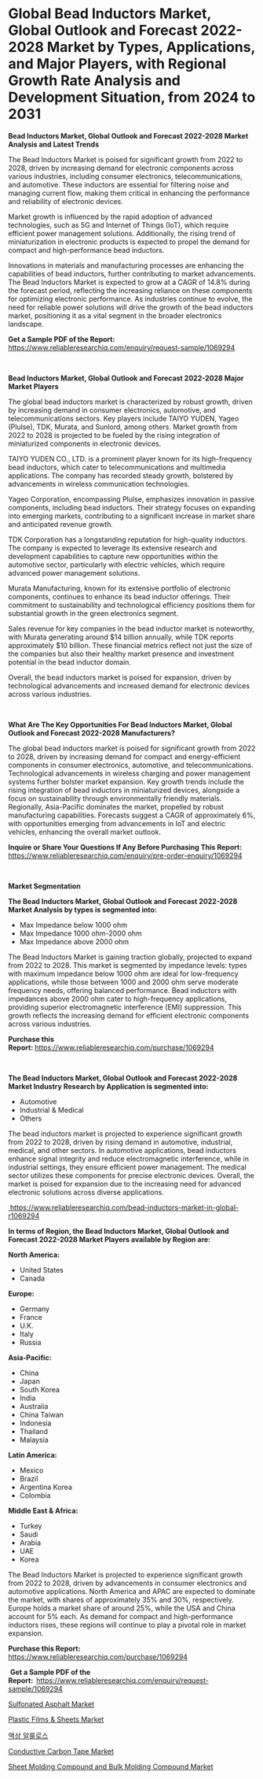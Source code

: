 <p><h1>Global Bead Inductors Market, Global Outlook and Forecast 2022-2028 Market by Types, Applications, and Major Players, with Regional Growth Rate Analysis and Development Situation, from 2024 to 2031</h1></p><p><strong>Bead Inductors Market, Global Outlook and Forecast 2022-2028 Market Analysis and Latest Trends</strong></p>
<p><p>The Bead Inductors Market is poised for significant growth from 2022 to 2028, driven by increasing demand for electronic components across various industries, including consumer electronics, telecommunications, and automotive. These inductors are essential for filtering noise and managing current flow, making them critical in enhancing the performance and reliability of electronic devices. </p><p>Market growth is influenced by the rapid adoption of advanced technologies, such as 5G and Internet of Things (IoT), which require efficient power management solutions. Additionally, the rising trend of miniaturization in electronic products is expected to propel the demand for compact and high-performance bead inductors. </p><p>Innovations in materials and manufacturing processes are enhancing the capabilities of bead inductors, further contributing to market advancements. The Bead Inductors Market is expected to grow at a CAGR of 14.8% during the forecast period, reflecting the increasing reliance on these components for optimizing electronic performance. As industries continue to evolve, the need for reliable power solutions will drive the growth of the bead inductors market, positioning it as a vital segment in the broader electronics landscape.</p></p>
<p><strong>Get a Sample PDF of the Report:&nbsp;</strong> <a href="https://www.reliableresearchiq.com/enquiry/request-sample/1069294">https://www.reliableresearchiq.com/enquiry/request-sample/1069294</a></p>
<p>&nbsp;</p>
<p><strong>Bead Inductors Market, Global Outlook and Forecast 2022-2028 Major Market Players</strong></p>
<p><p>The global bead inductors market is characterized by robust growth, driven by increasing demand in consumer electronics, automotive, and telecommunications sectors. Key players include TAIYO YUDEN, Yageo (Plulse), TDK, Murata, and Sunlord, among others. Market growth from 2022 to 2028 is projected to be fueled by the rising integration of miniaturized components in electronic devices.</p><p>TAIYO YUDEN CO., LTD. is a prominent player known for its high-frequency bead inductors, which cater to telecommunications and multimedia applications. The company has recorded steady growth, bolstered by advancements in wireless communication technologies.</p><p>Yageo Corporation, encompassing Plulse, emphasizes innovation in passive components, including bead inductors. Their strategy focuses on expanding into emerging markets, contributing to a significant increase in market share and anticipated revenue growth.</p><p>TDK Corporation has a longstanding reputation for high-quality inductors. The company is expected to leverage its extensive research and development capabilities to capture new opportunities within the automotive sector, particularly with electric vehicles, which require advanced power management solutions.</p><p>Murata Manufacturing, known for its extensive portfolio of electronic components, continues to enhance its bead inductor offerings. Their commitment to sustainability and technological efficiency positions them for substantial growth in the green electronics segment.</p><p>Sales revenue for key companies in the bead inductor market is noteworthy, with Murata generating around $14 billion annually, while TDK reports approximately $10 billion. These financial metrics reflect not just the size of the companies but also their healthy market presence and investment potential in the bead inductor domain.</p><p>Overall, the bead inductors market is poised for expansion, driven by technological advancements and increased demand for electronic devices across various industries.</p></p>
<p>&nbsp;</p>
<p><strong>What Are The Key Opportunities For Bead Inductors Market, Global Outlook and Forecast 2022-2028 Manufacturers?</strong></p>
<p><p>The global bead inductors market is poised for significant growth from 2022 to 2028, driven by increasing demand for compact and energy-efficient components in consumer electronics, automotive, and telecommunications. Technological advancements in wireless charging and power management systems further bolster market expansion. Key growth trends include the rising integration of bead inductors in miniaturized devices, alongside a focus on sustainability through environmentally friendly materials. Regionally, Asia-Pacific dominates the market, propelled by robust manufacturing capabilities. Forecasts suggest a CAGR of approximately 6%, with opportunities emerging from advancements in IoT and electric vehicles, enhancing the overall market outlook.</p></p>
<p><strong>Inquire or Share Your Questions If Any Before Purchasing This Report:</strong> <a href="https://www.reliableresearchiq.com/enquiry/pre-order-enquiry/1069294">https://www.reliableresearchiq.com/enquiry/pre-order-enquiry/1069294</a></p>
<p>&nbsp;</p>
<p><strong>Market Segmentation</strong></p>
<p><strong>The Bead Inductors Market, Global Outlook and Forecast 2022-2028 Market Analysis by types is segmented into:</strong></p>
<p><ul><li>Max Impedance below 1000 ohm</li><li>Max Impedance 1000 ohm-2000 ohm</li><li>Max Impedance above 2000 ohm</li></ul></p>
<p><p>The Bead Inductors Market is gaining traction globally, projected to expand from 2022 to 2028. This market is segmented by impedance levels: types with maximum impedance below 1000 ohm are ideal for low-frequency applications, while those between 1000 and 2000 ohm serve moderate frequency needs, offering balanced performance. Bead inductors with impedances above 2000 ohm cater to high-frequency applications, providing superior electromagnetic interference (EMI) suppression. This growth reflects the increasing demand for efficient electronic components across various industries.</p></p>
<p><strong>Purchase this Report:&nbsp;</strong><a href="https://www.reliableresearchiq.com/purchase/1069294">https://www.reliableresearchiq.com/purchase/1069294</a></p>
<p>&nbsp;</p>
<p><strong>The Bead Inductors Market, Global Outlook and Forecast 2022-2028 Market Industry Research by Application is segmented into:</strong></p>
<p><ul><li>Automotive</li><li>Industrial & Medical</li><li>Others</li></ul></p>
<p><p>The bead inductors market is projected to experience significant growth from 2022 to 2028, driven by rising demand in automotive, industrial, medical, and other sectors. In automotive applications, bead inductors enhance signal integrity and reduce electromagnetic interference, while in industrial settings, they ensure efficient power management. The medical sector utilizes these components for precise electronic devices. Overall, the market is poised for expansion due to the increasing need for advanced electronic solutions across diverse applications.</p></p>
<p><a href="https://www.reliableresearchiq.com/bead-inductors-market-in-global-r1069294">&nbsp;https://www.reliableresearchiq.com/bead-inductors-market-in-global-r1069294</a></p>
<p><strong>In terms of Region, the Bead Inductors Market, Global Outlook and Forecast 2022-2028 Market Players available by Region are:</strong></p>
<p>
    <p> <strong> North America: </strong>
        <ul>
            <li>United States</li>
            <li>Canada</li>
        </ul>
        </p> 
    <p> <strong> Europe: </strong>
        <ul>
            <li>Germany</li>
            <li>France</li>
            <li>U.K.</li>
            <li>Italy</li>
            <li>Russia</li>
        </ul>
        </p> 
    <p> <strong> Asia-Pacific: </strong>
        <ul>
            <li>China</li>
            <li>Japan</li>
            <li>South Korea</li>
            <li>India</li>
            <li>Australia</li>
            <li>China Taiwan</li>
            <li>Indonesia</li>
            <li>Thailand</li>
            <li>Malaysia</li>
        </ul>
        </p> 
    <p> <strong> Latin America: </strong>
        <ul>
            <li>Mexico</li>
            <li>Brazil</li>
            <li>Argentina Korea</li>
            <li>Colombia</li>
        </ul>
        </p> 
    <p> <strong> Middle East & Africa: </strong>
        <ul>
            <li>Turkey</li>
            <li>Saudi</li>
            <li>Arabia</li>
            <li>UAE</li>
            <li>Korea</li>
        </ul>
    </p>
    </p>
<p><p>The Bead Inductors Market is projected to experience significant growth from 2022 to 2028, driven by advancements in consumer electronics and automotive applications. North America and APAC are expected to dominate the market, with shares of approximately 35% and 30%, respectively. Europe holds a market share of around 25%, while the USA and China account for 5% each. As demand for compact and high-performance inductors rises, these regions will continue to play a pivotal role in market expansion.</p></p>
<p><strong>Purchase this Report: </strong><a href="https://www.reliableresearchiq.com/purchase/1069294">https://www.reliableresearchiq.com/purchase/1069294</a></p>
<p>&nbsp;<strong>Get a Sample PDF of the Report:&nbsp;&nbsp;</strong><a href="https://www.reliableresearchiq.com/enquiry/request-sample/1069294">https://www.reliableresearchiq.com/enquiry/request-sample/1069294</a></p>
<p><strong></strong></p>
<p><p><a href="https://www.linkedin.com/pulse/exploring-sulfonated-asphalt-market-dynamics-revenue-analysis-kn1jf?trackingId=YuYMHqm4TGuC%2BPwB7jzqsw%3D%3D">Sulfonated Asphalt Market</a></p><p><a href="https://medium.com/@jasonSanderson33/the-plastic-films-sheets-market-industry-provides-a-comprehensive-and-current-analysis-of-the-f5f23fef6b4b">Plastic Films & Sheets Market</a></p><p><a href="https://github.com/sougarounis/Market-Research-Report-List-6/blob/main/873018510509.md">액상 알룰로스</a></p><p><a href="https://issuu.com/reportprime-2/docs/conductive-carbon-tape-market-size-_e4fe714642c822">Conductive Carbon Tape Market</a></p><p><a href="https://medium.com/@lorenzobode/the-sheet-molding-compound-and-bulk-molding-compound-market-has-witnessed-significant-growth-in-bfbc3c5d0b87">Sheet Molding Compound and Bulk Molding Compound Market</a></p></p>